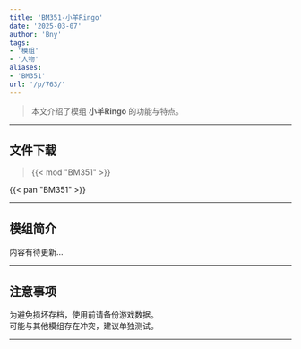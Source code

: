 ```yaml
---
title: 'BM351-小羊Ringo'
date: '2025-03-07'
author: 'Bny'
tags:
- '模组'
- '人物'
aliases:
- 'BM351'
url: '/p/763/'
---
```


> 本文介绍了模组 **小羊Ringo** 的功能与特点。

---

## 文件下载  

> {{< mod "BM351" >}}  

{{< pan "BM351" >}}  

---

## 模组简介

>  
内容有待更新...  

---

## 注意事项

>  
为避免损坏存档，使用前请备份游戏数据。  
可能与其他模组存在冲突，建议单独测试。  

---

